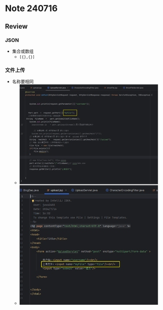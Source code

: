 # Note 240716
## Review 
### JSON
- 集合或数组
  - `[{},{}]`
### 文件上传
- 名称要相同
  - ![img.png](img.png)
  - ![img_1.png](img_1.png)